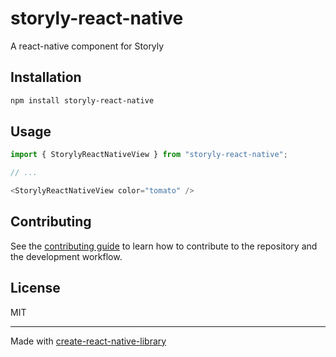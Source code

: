 # storyly-react-native

A react-native component for Storyly

## Installation

```sh
npm install storyly-react-native
```

## Usage

```js
import { StorylyReactNativeView } from "storyly-react-native";

// ...

<StorylyReactNativeView color="tomato" />
```

## Contributing

See the [contributing guide](CONTRIBUTING.md) to learn how to contribute to the repository and the development workflow.

## License

MIT

---

Made with [create-react-native-library](https://github.com/callstack/react-native-builder-bob)
